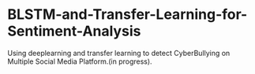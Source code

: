 # BLSTM-and-Transfer-Learning-for-Sentiment-Analysis
Using deeplearning and transfer learning to detect CyberBullying on Multiple Social Media Platform.(in progress).
